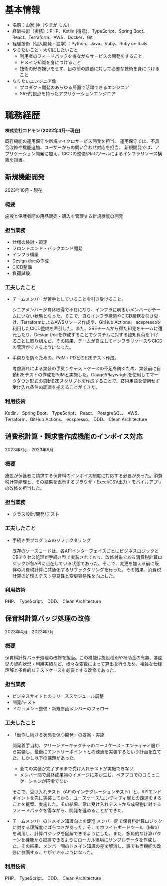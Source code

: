 # 基本情報

* 名前：山家 紳（やまが しん）
* 経験技術（実務）：PHP、Kotlin (得意)、TypeScript、Spring Boot、React、Terraform、AWS、Docker、Git
* 経験技術（個人開発・独学）：Python、Java、Ruby、Ruby on Rails
* やりたいこと・大切にしたいこと
    * 利用者のフィードバックを得ながらサービスの開発をすること
    * ドメイン知識を身につけること
    * 技術の好き嫌いをせず、目の前の課題に対して必要な技術を身につけること
* なりたいエンジニア像
    * プロダクト開発のあらゆる局面で活躍できるエンジニア
    * SRE的視点を持ったアプリケーションエンジニア

# 職務経歴

**株式会社コドモン (2022年4月〜現在)**

既存機能の運用保守や新規マイクロサービス開発を担当。
運用保守では、不具合改修や機能追加、ユーザーからの問い合わせ対応を担当。
新規開発では、アプリケーション開発に加え、CICDの整備やIaCツールによるインフラリソース構築を担当。

## 新規機能開発
2023年10月 - 現在

### 概要

施設と保護者間の用品販売・購入を管理する新規機能の開発

### 担当業務
* 仕様の検討・策定
* フロントエンド・バックエンド開発
* インフラ構築
* Design docの作成
* CICD整備
* 負荷試験

### 工夫したこと
* チームメンバーが苦手としていることを引き受けること。

    シニアメンバーが育休取得で不在になり、インフラに明るいメンバーがチームにいない状態となった。そこで、自らインフラ構築やCICD業務を引き受け、TerraformによるAWSリソース作成や、GitHub Actions、 ecspressoを利用したCICD整備を牽引した。また、SREチームから得た知見をチームに還元したり、Design Docを作成することでシステムに対する認知負荷を下げることに取り組んだ。その結果、チームが自立してインフラリソースやCICDの管理ができるようになった。

* 手戻りを防ぐための、PdM・PDとのE2Eテスト作成。

    考慮漏れによる実装の手戻りやテストケースの不足を防ぐため、実装前に自動E2Eテストの作成をPdMと実施した。Gauge/Playwrightを使用してマークダウン形式の自動E2Eスクリプトを作成することで、技術用語を使用せず受け入れ条件の認識を揃えることができた。


### 利用技術
Kotlin、 Spring Boot、 TypeScript、 React、 PostgreSQL、 AWS、 Terraform、GitHub Actions、 ecspresso、 DDD、 Clean Architecture

## 消費税計算・請求書作成機能のインボイス対応
2023年7月 - 2023年9月

### 概要
施設が保護者に請求する保育料のインボイス制度に対応する必要があった。消費税計算処理と、その結果を表示するブラウザ・Excel/CSV出力・モバイルアプリの改修を担当した。

### 担当業務
- クラス設計/開発/テスト

### 工夫したこと
* 手続き型プログラムのリファクタリング

    既存のソースコードは、各APIインターフェイスごとにビジネスロジックとDBアクセス処理が手続き型で実装されており、改修対象である消費税計算ロジックが各APIに点在している状態であった。そこで、変更を加える前に既存の消費税計算に共通化するリファクタリングを行った。その結果、消費税計算の処理のテスト容易性と変更容易性を向上した。

### 利用技術
PHP、 TypeScript、 DDD、 Clean Architecture

## 保育料計算バッジ処理の改修
2023年4月 - 2023年7月

### 概要
保育料計算バッチ処理の改修を担当。この機能は施設種別や補助金の有無、各園児の契約状況・利用実績など、様々な変数によって算出を行うため、複雑な仕様理解と多角的なテストケースを必要とする改修であった。

### 担当業務
* ビジネスサイドとのリリーススケジュール調整
* 開発/テスト
* ドキュメント整備・新規参画メンバーのフォロー

### 工夫したこと
* 「動作し続ける状態を保つ開発」の提案・実施
    
    開発着手当初、クリーンアーキテクチャのユースケース・エンティティ層から実装し、最後にエントリーポイントとの疎通を実装するという計画を立てた。しかし以下の課題があった。
    
    * 全ての実装が完了するまで受け入れテストが実施できない
    * メンバー間で最終成果物のイメージに差が生じ、ペアプロでのコミュニケーションが円滑でない
    
    そこで、受け入れテスト（APIのインテグレーションテスト）と、APIエンドポイントを先に実装してから、ユースケース/エンティティ層との疎通をすることを提案、実施した。その結果、常に受け入れテストから成果物に対するフィードバックを得ながら、開発を進めることができた。

* チームメンバーのドメイン知識向上を促進
    メンバー間で保育料計算ロジックに対する理解度にばらつきがあった。そこでホワイトボードツール（Miro）を利用し、計算ロジックを図解できるようにした。また、多角的な計算パターンを機能から把握できるようにローカル環境にサンプルデータを作成した。その結果、メンバー間のドメイン知識の差を解消し、誰でも当機能の改修に参画することができるようになった。

### 利用技術
PHP、 TypeScript、 DDD、 Clean Architecture
